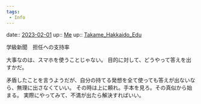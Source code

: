 ```yaml
---
tags:
 - Info
---
```


date:: [2023-02-01](/Daily_Note/2023-02-01.md)
up:: [Me](Bar/Novel/Chaos/Me.md)
up:: [Takame_Hakkaido_Edu](Bar/Novel/Nacaria/Takame_Hakkaido_Edu.md)

学級新聞　担任への支持率

大事なのは、スマホを使うことじゃない。
目的に対して、どうやって答えを出すかだ。

矛盾したことを言うようだが、自分の持てる発想を全て使っても答えが出ないなら、無理に出さなくていい。
その時は上に頼れ。手本を見ろ。その真似から始まる。
実際にやってみて、不満が出たら解決すればいい。